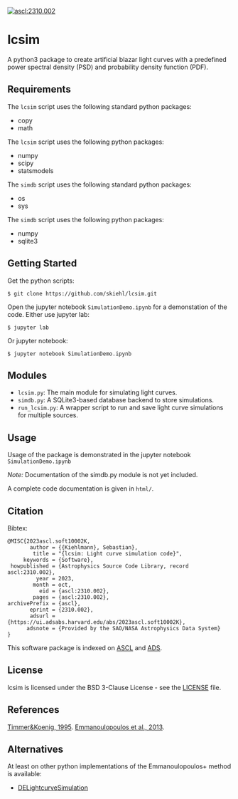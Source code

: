 <a href="https://ascl.net/2310.002"><img src="https://img.shields.io/badge/ascl-2310.002-blue.svg?colorB=262255" alt="ascl:2310.002" /></a>

# lcsim
A python3 package to create artificial blazar light curves with a predefined
power spectral density (PSD) and probability density function (PDF).

## Requirements

The `lcsim` script uses the following standard python packages:

+ copy
+ math

The `lcsim` script uses the following python packages:

+ numpy
+ scipy
+ statsmodels

The `simdb` script uses the following standard python packages:

+ os
+ sys

The `simdb` script uses the following python packages:

+ numpy
+ sqlite3

## Getting Started

Get the python scripts:

    $ git clone https://github.com/skiehl/lcsim.git

Open the jupyter notebook `SimulationDemo.ipynb` for a demonstation of the
code. Either use jupyter lab:

    $ jupyter lab

Or jupyter notebook:

    $ jupyter notebook SimulationDemo.ipynb

## Modules

+ `lcsim.py`: The main module for simulating light curves.
+ `simdb.py`: A SQLite3-based database backend to store simulations.
+ `run_lcsim.py`: A wrapper script to run and save light curve simulations for
  multiple sources.

## Usage

Usage of the package is demonstrated in the jupyter notebook
`SimulationDemo.ipynb`

*Note:* Documentation of the simdb.py module is not yet included.

A complete code documentation is given in `html/`.

## Citation

Bibtex:

```
@MISC{2023ascl.soft10002K,
       author = {{Kiehlmann}, Sebastian},
        title = "{lcsim: Light curve simulation code}",
     keywords = {Software},
 howpublished = {Astrophysics Source Code Library, record ascl:2310.002},
         year = 2023,
        month = oct,
          eid = {ascl:2310.002},
        pages = {ascl:2310.002},
archivePrefix = {ascl},
       eprint = {2310.002},
       adsurl = {https://ui.adsabs.harvard.edu/abs/2023ascl.soft10002K},
      adsnote = {Provided by the SAO/NASA Astrophysics Data System}
}
```


This software package is indexed on [ASCL](https://ascl.net/2310.002) and [ADS](https://ui.adsabs.harvard.edu/abs/2023ascl.soft10002K/).

## License

lcsim is licensed under the BSD 3-Clause License - see the
[LICENSE](https://github.com/skiehl/lcsim/blob/master/LICENSE) file.

## References

[Timmer&Koenig, 1995](https://ui.adsabs.harvard.edu/abs/1995A%26A...300..707T/abstract).
[Emmanoulopoulos et al., 2013](https://ui.adsabs.harvard.edu/abs/2013MNRAS.433..907E/abstract).

## Alternatives

At least on other python implementations of the Emmanoulopoulos+ method is available:

+ [ DELightcurveSimulation](https://github.com/samconnolly/DELightcurveSimulation)
